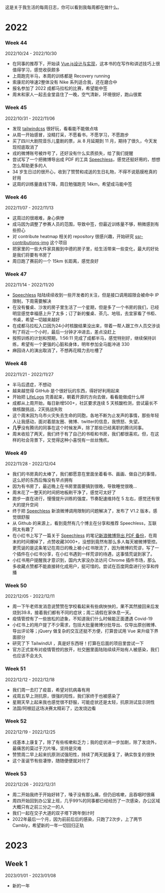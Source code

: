 
这是关于我生活的每周日志，你可以看到我每周都在做什么。

# 2022

### Week 44 
2022/10/24 - 2022/10/30
- 在同事的推荐下，开始读 [Vue.js设计与实现](https://weread.qq.com/web/bookDetail/c5c32170813ab7177g0181ae)，这本书的在写作和讲述技巧上很值得学习，感觉收获颇多
- 上周跑完半马，本周的训练都是 Recovery running
- 索康尼的啡速2整体没有 Nike 系列适合我，还在磨合中
- 报名参加了 2022 成都马拉松的比赛，希望能中签
- 周末和家人一起去金堂县住了一晚，空气清新，环境很好，跑山很累

### Week 45
2022/10/31 - 2022/11/06
- 发现 [tailwindcss](https://tailwindcss.com/) 很好玩，看看能不能做点啥
- 从周一开始感冒，没精打采，不愿看书，不愿学习，不愿跑步
- 买了四川大剧院音乐儿童剧的票，从 8 月延期到 11 月，期待了很久，今天发现彻底取消了
- 戎的微博账号被炸号了，还好没有什么实质损失，给了我们提醒
- 尝试写了一个把微博导出成 PDF 的工具 [Speechless](https://github.com/meterscao/Speechless)，感觉还挺好用的，想想怎么帮助更多的人
- 34 岁生日过的很开心，收到了赞赞和戎送的生日礼物，不得不说筋膜枪真的好用
- 这周的训练量直线下降，周日勉强跑完 14km，希望成马能中签

### Week 46
2022/11/07 - 2022/11/13
- 这周过的很艰难，身心俱惨
- 成马因为调整了参赛人员的范围，导致中签，但最近训练量不够，稍微感到有些担心
- 对 contribute heatmap 相关的 repository 很感兴趣，开始研究 [ssr-contributions-img](https://github.com/CatsJuice/ssr-contributions-img) 这个项目
- 把家里的一些大件家具搬到中德的房子里，给生活带来一些变化，最大的好处是我们将要有书房了
- 周日跑了赛前的一个 15km 长距离，感觉良好

### Week 47
2022/11/14 - 2022/11/20
- [Speechless](https://github.com/meterscao/Speechless) 陆陆续续收到一些开发者的关注，但是接口调用超限会被命中 IP 限制，下周需要解决
- 在没有餐桌、沙发的房子里生活了一个星期，但是多了一个书房的我们，已经明显感觉幸福感上升了太多；订了新的餐桌、茶几、地毯，去宜家看了书柜、书桌，希望一切越来越好
- 在成都马拉松入口因为24小时核酸结果没出来，带着一帮人跟工作人员交涉谈判了将近一个小时，最后一分钟才冲进去，差点没赶上
- 按照训练的计划和预期，1:56:11 完成了成都半马，感觉特别好，继续保持训练，希望有一个更强的心脏和身体，明年参加全马能冲进 330
- 麻园诗人的演出取消了，不想再花精力去吐槽了

### Week 48
2022/11/21 - 2022/11/27
- 半马后遗症，不想动
- 越来越觉得 GitHub 是个很好玩的东西，得好好利用起来
- 开始把 [LifeLogs](https://github.com/meterscao/LifeLogs) 完善起来，朝着开源的方向去做，看看能做成什么样
- 成都从上周开始，每日新增500+，社区要求连续 5 天核酸检测，尝试最长不做核酸挑战，2天挑战失败
- 这个周末因为乌市火灾失去生命的同胞，各地不断为止发声的事情，那些年轻人让我感动，面对着朋友圈、微博、twitter的信息，我愤怒、失望。
- **几乎**没有腾讯的同事在这个时候发声，除了那些已经离职的腾讯同事。
- 周末收拾了两天，我们终于有了自己的书柜和书房，我们都很喜欢。但，在这样的社会背景下，又觉得这种小喜悦有一丝丝愧疚。

### Week 49
2022/11/28 - 2022/12/04
- 我们的书房真的太棒了，我们都愿意在里面坐着看书、画画、做自己的事情，这么好的东西后悔没有早点拥有
- 因为有书房了，最近晚上在书房里面要搞到很晚，导致睡觉很晚...
- 周末花了一整天的时间把地板刷干净了，感觉可太好了
- 跑步一直在进行，慢慢提升训练的强度，节奏配速维持在 5 左右，感觉还有很大的提升空间
- 终于把 [Speechless](https://github.com/meterscao/Speechless) 新浪微博调用限制的问题解决了，发布了 V1.2 版本，感觉很舒服
- 从 Github 的来源上，看到竟然有几个博主在分享和推荐 Speechless，互联网太有趣了
- 在小红书上写了一篇关于 [Speechless](https://github.com/meterscao/Speechless) 的笔记[新浪微博导出 PDF 备份](http://xhslink.com/HxdAJl)，在周末的时间爆掉了，点赞收藏3000+，没想到竟然有那么多人每天被微博管控。更荒诞的是这条笔记在周日的晚上被小红书限流了，因为微博的荒谬，写了一个插件在小红书分享，在小红书遇到一样荒谬的待遇，这事情荒诞到家了。
- 小红书用户提醒我才意识到，国内大家没办法访问 Chrome 插件市场，那么多收藏点赞都不能直接转化成用户，挺可惜的。尝试在百度网盘进行分享和传播

### Week 50
2022/12/05 - 2022/12/11
- 周一下午老师发消息说赞赞在学校看起来有些病怏怏的，果不其然接回来后发烧到39.8，接着我们都有不同的症状；周二请假在家休息一天。
- 疫情管控有了一些放松的迹象，不知道我们什么时候能正面遭遇 Covid-19
- 小红书上的用户提了不少需求，包括大批量微博分批导出、仅导出原创微博、导出评论等；jQuery 做复杂的交互还挺不方便，打算尝试用 Vue 来升级下界面部分
- 研究了下 TailwindUI ，真是好东西呀！打算在后面的项目里尝试一下
- 官方正式宣布对疫情管控的放开，社交圈里面陆陆续续开始有人被感染，我们也应该不会太久

### Week 51
2022/12/12 - 2022/12/18
- 我们周一去打了疫苗，希望对抗病毒有用
- 戎周五早上测抗原，很强的阳性，我们家终于也被感染了
- 星期天早上起来我也感觉很不舒服，可能症状还是太轻，抗原测试显示阴性
- 法国/阿根廷这场决赛太精彩了，边发烧边看

### Week 52
2022/12/19 - 2022/12/25
- 戎基本上康复了，除了有些咳嗽和乏力；我的症状进一步加剧，除了发烧外，最痛苦的莫过于刀片嗓，坚持是灾难
- 赞赞周二早上起来抗原测试强阳性，持续了两天就康复了，确实恢复的很快
- 这个圣诞节有些凄惨，随随便便就对付了

### Week 53
2022/12/26 - 2022/12/31
- 周二开始我终于开始好转了，嗓子没有那么痛，但仍旧咳嗽，且吞咽时很痛
- 周四开始回到办公室上班，几乎99%的同事都已经经历了一次感染，办公区域大概只有之前三分之一的人
- 我们一起在交子大道的双子塔下跨年倒计时
- 2022年最后一个月，因为前前后后的感染，只跑了2次步，上了两节 Cambly，希望新的一年一切回归正轨

# 2023

## Week 1
2023/01/01 - 2023/01/08
- 新的一年

